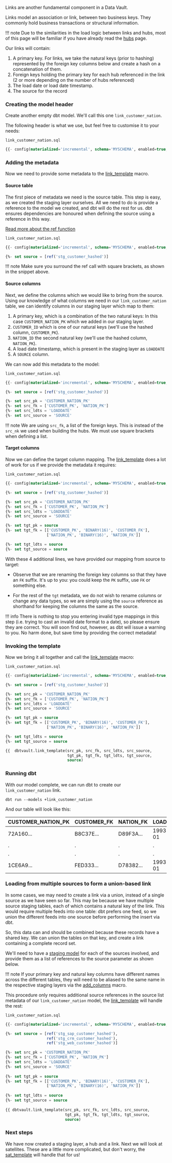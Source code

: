 Links are another fundamental component in a Data Vault. 

Links model an association or link, between two business keys. They commonly hold business transactions or structural 
information.

!!! note
    Due to the similarities in the load logic between links and hubs, most of this page will be familiar if you have already read the
    [hubs](hubs.md) page.

Our links will contain:

1. A primary key. For links, we take the natural keys (prior to hashing) represented by the foreign key columns below 
and create a hash on a concatenation of them. 
2. Foreign keys holding the primary key for each hub referenced in the link (2 or more depending on the number of hubs 
referenced) 
3. The load date or load date timestamp.
4. The source for the record

### Creating the model header

Create another empty dbt model. We'll call this one ```link_customer_nation```. 

The following header is what we use, but feel free to customise it to your needs:

```link_customer_nation.sql```
```sql
{{- config(materialized='incremental', schema='MYSCHEMA', enabled=true, tags='link') -}}

```

### Adding the metadata

Now we need to provide some metadata to the [link_template](macros.md#link_template) macro.

#### Source table

The first piece of metadata we need is the source table. This step is easy, as we created the 
staging layer ourselves. All we need to do is provide a reference to the model we created, and dbt will do the rest for us.
dbt ensures dependencies are honoured when defining the source using a reference in this way.

[Read more about the ref function](https://docs.getdbt.com/v0.15.0/docs/ref)

```link_customer_nation.sql```

```sql hl_lines="3"
{{- config(materialized='incremental', schema='MYSCHEMA', enabled=true, tags='link')        -}}

{%- set source = [ref('stg_customer_hashed')]                                               -%} 
```

!!! note
    Make sure you surround the ref call with square brackets, as shown in the snippet
    above.

#### Source columns

Next, we define the columns which we would like to bring from the source.
Using our knowledge of what columns we need in our  ```link_customer_nation``` table, we can identify columns in our
staging layer which map to them:

1. A primary key, which is a combination of the two natural keys: In this case ```CUSTOMER_NATION_PK``` 
which we added in our staging layer.
2. ```CUSTOMER_ID``` which is one of our natural keys (we'll use the hashed column, ```CUSTOMER_PK```).
3. ```NATION_ID``` the second natural key (we'll use the hashed column, ```NATION_PK```).
4. A load date timestamp, which is present in the staging layer as ```LOADDATE``` 
5. A ```SOURCE``` column.

We can now add this metadata to the model:

```link_customer_nation.sql```
```sql  hl_lines="5 6 7 8"
{{- config(materialized='incremental', schema='MYSCHEMA', enabled=true, tags='link') -}}

{%- set source = [ref('stg_customer_hashed')]                                        -%}

{%- set src_pk = 'CUSTOMER_NATION_PK'                                                -%}
{%- set src_fk = ['CUSTOMER_PK', 'NATION_PK']                                        -%}
{%- set src_ldts = 'LOADDATE'                                                        -%}
{%- set src_source = 'SOURCE'                                                        -%}

```

!!! note 
    We are using ```src_fk```, a list of the foreign keys. This is instead of the ```src_nk``` 
    we used when building the hubs. We must use square brackets when defining a list.

#### Target columns

Now we can define the target column mapping. The [link_template](macros.md#link_template) does a lot of work for us if we
provide the metadata it requires:

```link_customer_nation.sql```
```sql hl_lines="10 11 12 13 14 15"
{{- config(materialized='incremental', schema='MYSCHEMA', enabled=true, tags='link') -}}

{%- set source = [ref('stg_customer_hashed')]                                        -%}

{%- set src_pk = 'CUSTOMER_NATION_PK'                                                -%}
{%- set src_fk = ['CUSTOMER_PK', 'NATION_PK']                                        -%}
{%- set src_ldts = 'LOADDATE'                                                        -%}
{%- set src_source = 'SOURCE'                                                        -%}

{%- set tgt_pk = source                                                              -%}
{%- set tgt_fk = [['CUSTOMER_PK', 'BINARY(16)', 'CUSTOMER_FK'],
                  ['NATION_PK', 'BINARY(16)', 'NATION_FK']]                          -%}

{%- set tgt_ldts = source                                                            -%}
{%- set tgt_source = source                                                          -%}

```      

With these 4 additional lines, we have provided our mapping from source to target:

- Observe that we are renaming the foreign key columns so that they have an ```FK``` suffix. 
It's up to you: you could keep the ```PK``` suffix, use ```FK``` or something else. 

- For the rest of the ```tgt``` metadata, we do not wish to rename columns or change
any data types, so we are simply using the ```source``` reference as shorthand for keeping the columns the same as
the source.

!!! info
    There is nothing to stop you entering invalid type mappings in this step (i.e. trying to cast an invalid date format to a date),
    so please ensure they are correct.
    You will soon find out, however, as dbt will issue a warning to you. No harm done, but save time by providing 
    the correct metadata!
    
### Invoking the template 

Now we bring it all together and call the [link_template](macros.md#link_template) macro:

```link_customer_nation.sql```
```sql hl_lines="17 18 19"
{{- config(materialized='incremental', schema='MYSCHEMA', enabled=true, tags='link') -}}

{%- set source = [ref('stg_customer_hashed')]                                        -%}

{%- set src_pk = 'CUSTOMER_NATION_PK'                                                -%}
{%- set src_fk = ['CUSTOMER_PK', 'NATION_PK']                                        -%}
{%- set src_ldts = 'LOADDATE'                                                        -%}
{%- set src_source = 'SOURCE'                                                        -%}

{%- set tgt_pk = source                                                              -%}
{%- set tgt_fk = [['CUSTOMER_PK', 'BINARY(16)', 'CUSTOMER_FK'],
                  ['NATION_PK', 'BINARY(16)', 'NATION_FK']]                          -%}

{%- set tgt_ldts = source                                                            -%}
{%- set tgt_source = source                                                          -%}

{{  dbtvault.link_template(src_pk, src_fk, src_ldts, src_source,
                           tgt_pk, tgt_fk, tgt_ldts, tgt_source,
                           source)                                                    }}

```

### Running dbt

With our model complete, we can run dbt to create our ```link_customer_nation``` link.

```dbt run --models +link_customer_nation```

And our table will look like this:

| CUSTOMER_NATION_PK | CUSTOMER_FK  | NATION_FK    | LOADDATE   | SOURCE       |
| ------------------ | ------------ | ------------ | ---------- | ------------ |
| 72A160...          | B8C37E...    | D89F3A...    | 1993-01-01 | 1            |
| .                  | .            | .            | .          | .            |
| .                  | .            | .            | .          | .            |
| 1CE6A9...          | FED333...    | D78382...    | 1993-01-01 | 1            |

### Loading from multiple sources to form a union-based link

In some cases, we may need to create a link via a union, instead of a single source as we have seen so far.
This may be because we have multiple source staging tables, each of which contains a natural key of the link. 
This would require multiple feeds into one table: dbt prefers one feed, 
so we union the different feeds into one source before performing the insert via dbt. 

So, this data can and should be combined because these records have a shared key. 
We can union the tables on that key, and create a link containing a complete record set.

We'll need to have a [staging model](staging.md) for each of the sources involved, 
and provide them as a list of references to the source parameter as shown below.

!!! note
    If your primary key and natural key columns have different names across the different
    tables, they will need to be aliased to the same name in the respective staging layers 
    via the [add_columns](macros.md#add_columns) macro.

This procedure only requires additional source references in the source list
metadata of our ```link_customer_nation``` model, the [link_template](macros.md#link_template) will handle the rest:

```link_customer_nation.sql```
```sql hl_lines="3 4 5"   
{{- config(materialized='incremental', schema='MYSCHEMA', enabled=true, tags=['link', 'union']) -}}

{%- set source = [ref('stg_sap_customer_hashed'),                                    
                  ref('stg_crm_customer_hashed'),                                    
                  ref('stg_web_customer_hashed')]                                               -%}

{%- set src_pk = 'CUSTOMER_NATION_PK'                                                           -%}
{%- set src_fk = ['CUSTOMER_PK', 'NATION_PK']                                                   -%}
{%- set src_ldts = 'LOADDATE'                                                                   -%}
{%- set src_source = 'SOURCE'                                                                   -%}
                                                                                                
{%- set tgt_pk = source                                                                         -%}
{%- set tgt_fk = [['CUSTOMER_PK', 'BINARY(16)', 'CUSTOMER_FK'],                                 
                  ['NATION_PK', 'BINARY(16)', 'NATION_FK']]                                     -%}
                                                                                                
{%- set tgt_ldts = source                                                                       -%}
{%- set tgt_source = source                                                                     -%}
                                                                       
{{ dbtvault.link_template(src_pk, src_fk, src_ldts, src_source,                                 
                          tgt_pk, tgt_fk, tgt_ldts, tgt_source,                                 
                          source)                                                                }}
```

### Next steps

We have now created a staging layer, a hub and a link. Next we will look at satellites. 
These are a little more complicated, but don't worry, the [sat_template](macros.md#sat_template) will handle that for 
us! 
